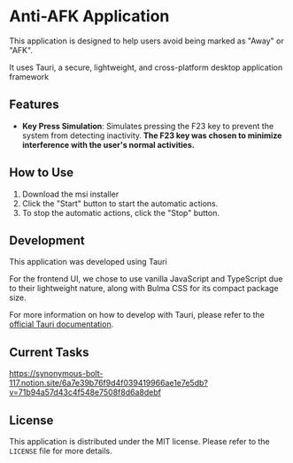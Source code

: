 # Anti-AFK Application

This application is designed to help users avoid being marked as "Away" or "AFK". 

It uses Tauri, a secure, lightweight, and cross-platform desktop application framework

## Features

- **Key Press Simulation**: Simulates pressing the F23 key to prevent the system from detecting inactivity.<b> The F23 key was chosen to minimize interference with the user's normal activities. </b> 

## How to Use

1. Download the msi installer
2. Click the "Start" button to start the automatic actions.
3. To stop the automatic actions, click the "Stop" button.

## Development

This application was developed using Tauri

For the frontend UI, we chose to use vanilla JavaScript and TypeScript due to their lightweight nature, along with Bulma CSS for its compact package size.

For more information on how to develop with Tauri, please refer to the [official Tauri documentation](https://tauri.studio).


## Current Tasks
https://synonymous-bolt-117.notion.site/6a7e39b76f9d4f039419966ae1e7e5db?v=71b94a57d43c4f548e7508f8d6a8debf
## License

This application is distributed under the MIT license. Please refer to the `LICENSE` file for more details.
